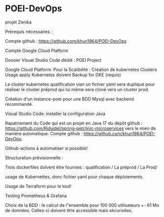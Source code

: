 # POEI-DevOps
projet Zenika

Prérequis nécessaires :

Compte github : https://github.com/khun1964/POEI-DevOps

Compte Google Cloud Platform

Dossier Visual Studio Code dédié : POEI Project

Google Cloud Platform:
Pour la Scalibilité : 
Création de kubernetes Clusters   
            Usage apply Kubernetes doivent 
            Backup for GKE (requis)

Le cluster kubernetes qualification vian un fichier yaml sera dupliqué pour réaliser le cluster préprod qui lui même sera cloné vers un cluster prod. 

Création d'un instance-poei pour une BDD Mysql avec backend recommandé.


Visual Studio Code: installer la configuration Java 

Rapatriement du Code qui est un projet en Java 17 du dépôt github : https://github.com/Riduidel/spring-petclinic-microservices 
vers le mien de manière automatique: Compte github : https://github.com/khun1964/POEI-DevOps.

Github-actions à automatiser si possible!


Structuration prévisionnelle :

Trois dockerfiles doîvent être fournies :  qualification / La préprod / La Prod/

usage de Kubernettes, donc fichier yaml pour chaque déploiements.

Usage de Terraform pour le tout!

Testing Prometheus & Grafana


Choix de la BDD : le calcul de l"ensemble pour 100 000 utilisateurs +- 61 Mo de données.
Celles-ci doivent être accessible mais sécurisées.



